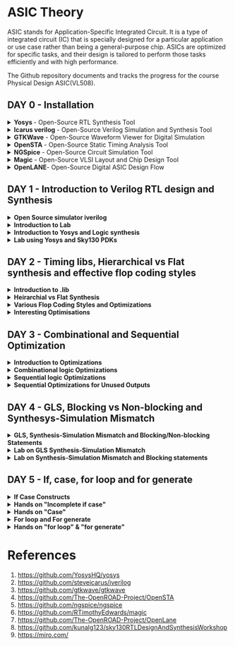 # ASIC Theory
ASIC stands for Application-Specific Integrated Circuit. It is a type of integrated circuit (IC) that is specially designed for a particular application or use case rather than being a general-purpose chip. ASICs are optimized for specific tasks, and their design is tailored to perform those tasks efficiently and with high performance.

The Github repository documents and tracks the progress for the course Physical Design ASIC(VL508).  

## DAY 0 - Installation

<details>
<summary> <strong> Yosys </strong> - Open-Source RTL Synthesis Tool </summary>

Yosys is a powerful and widely-used open-source RTL synthesis tool that enables designers to convert Verilog RTL code into optimized gate-level representations suitable for ASIC or FPGA implementation. It is designed for digital hardware design and offers a plethora of features, including RTL synthesis, technology mapping, optimization, and formal verification capabilities. With a scripting interface and an active community of users and developers, Yosys provides flexibility, efficiency, and cost-effectiveness for various digital design projects.

**Key Features**:
- RTL Synthesis: Yosys takes Verilog RTL code as input and performs RTL synthesis, generating a gate-level netlist.
- Technology Mapping: The tool maps the RTL design to a specific library of standard cells, allowing optimization for target technologies.
- Optimization: Yosys employs various algorithms to optimize the design for improved performance, area, and power consumption.
- Formal Verification: The tool includes formal verification capabilities to ensure the correctness of the design.
- Scripting Interface: Yosys provides a scripting interface, enabling users to write custom synthesis scripts for specific design flows and optimizations.
- Open-Source and Community-Driven: Yosys is an open-source project with an active community, constantly contributing to its development and improvement.
  
**Installation**

Yosys is installed using the following set of steps.

```bash
$ git clone https://github.com/YosysHQ/yosys.git
$ cd yosys-master 
$ sudo apt install make (If make is not installed please install it) 
$ sudo apt-get install build-essential clang bison flex \
    libreadline-dev gawk tcl-dev libffi-dev git \
    graphviz xdot pkg-config python3 libboost-system-dev \
    libboost-python-dev libboost-filesystem-dev zlib1g-dev
$ make config-gcc
$ make 
$ sudo make install
```
Screenshot after installation-
![yosys](https://github.com/Shant1R/Shant_IIITB/assets/59409568/6ac97051-4660-4722-b384-26eb6aba3260)

</details>

<details>

<summary><strong>Icarus verilog</strong> - Open-Source Verilog Simulation and Synthesis Tool</summary>

Iverilog is a widely-used open-source Verilog simulation and synthesis tool that allows designers to simulate and synthesize digital hardware designs described in Verilog HDL. It offers a comprehensive set of features for both simulation and synthesis, making it a valuable tool for digital design projects of all scales. With its versatility and community-driven development, Iverilog provides an efficient and cost-effective solution for verifying and implementing digital designs.

**Key Features**:
- Verilog Simulation: Iverilog supports simulation of Verilog designs, enabling users to test and verify their digital circuits' functionality.
- Synthesis Support: The tool provides synthesis capabilities, allowing designers to generate gate-level netlists suitable for ASIC or FPGA implementation.
- IEEE Standard Compliance: Iverilog adheres to the IEEE 1364-2005 Verilog standard, ensuring compatibility with a wide range of Verilog designs.
- VPI (Verilog Programming Interface) Support: Iverilog supports VPI, enabling users to write C/C++ programs to interact with the simulation or synthesis process.
- Efficient and Scalable: Iverilog is known for its efficiency, making it suitable for small hobbyist projects as well as large-scale commercial designs.
- Open-Source and Community-Driven: Being an open-source tool, Iverilog benefits from an active community of users and developers, continually improving and enhancing its capabilities.
  
**Installation**

Icarus Verilog also known as iverilog is installed using the following command.

```bash
$ sudo apt-get update
$ sudo apt-get install iverilog

```
Screenshot after installation-
![iverilog](https://github.com/Shant1R/Shant_IIITB/assets/59409568/4f77ee22-b0b3-4c96-9f8e-1b74443579e4)


</details>

<details>
<summary><strong>GTKWave</strong> - Open-Source Waveform Viewer for Digital Simulation</summary>

GTKWave is a popular open-source waveform viewer designed to visualize and analyze simulation results of digital designs. As an essential tool in digital hardware development, GTKWave allows users to examine waveforms generated by Verilog or VHDL simulation, making it easier to debug and verify the behavior of complex digital circuits. With its user-friendly interface and active community support, GTKWave is a valuable asset for engineers and hobbyists involved in digital design and verification projects.

**Key Features**:
- Waveform Visualization: GTKWave provides a graphical interface to display simulation waveforms, helping users gain insights into the behavior of digital circuits.
- Support for Various Formats: The tool supports various waveform formats, including VCD (Value Change Dump), FST (Fast Signal Trace), LXT, and VZT.
- Zoom and Navigation: GTKWave allows users to zoom in and out on specific regions of the waveform and provides convenient navigation tools for easy waveform analysis.
- Signal Grouping: Users can group related signals together, simplifying the visualization of complex designs.
- Cross-Platform Compatibility: GTKWave is available for multiple platforms, including Windows, macOS, and Linux, making it accessible to a wide range of users.
- Extensible and Customizable: Users can extend GTKWave's functionality through scripting and customize the appearance and behavior of the waveform viewer.
- Open-Source and Community-Driven: As an open-source project, GTKWave benefits from continuous community contributions, ensuring the tool's ongoing improvement and relevance

**Installation**

GTKWave is installed using the following commands.

```bash
$ sudo apt update
$ sudo apt install gtkwave
```
Screenshot after installation-
![gtkwave](https://github.com/Shant1R/Shant_IIITB/assets/59409568/ae8c7922-c337-4157-839f-c8f1f62265b2)

</details>


<details>
<summary><strong>OpenSTA</strong> - Open-Source Static Timing Analysis Tool</summary>

OpenSTA is a powerful open-source Static Timing Analysis (STA) tool designed to analyze digital integrated circuits and provide critical timing information. As an essential component of the digital design flow, OpenSTA enables engineers to perform timing verification, identify potential timing violations, and optimize the performance of complex designs. With its versatile features and community-driven development, OpenSTA is a valuable resource for designers working on ASIC or FPGA projects.

**Key Features**:
- Static Timing Analysis: OpenSTA performs static timing analysis to determine the critical paths and timing violations in digital designs.
- Liberty File Support: The tool supports industry-standard Liberty format files, which contain timing information about the standard cells used in the design.
- Path Tracing and Reporting: OpenSTA traces critical timing paths and generates detailed timing reports, highlighting setup and hold violations.
- Constraints Support: Designers can specify timing constraints in the design using standard Synopsys Design Constraints (SDC) files, which OpenSTA interprets during the analysis.
- Highly Scalable: OpenSTA can handle designs of varying sizes, from small digital circuits to large-scale industrial projects, making it suitable for a broad range of applications.
- Interactive Visualization: OpenSTA provides an interactive graphical interface to visualize and navigate through the timing paths in the design.
- Open-Source and Community-Driven: As an open-source project, OpenSTA benefits from contributions and feedback from a community of users and developers, ensuring continuous improvement and adaptability to new technologies.

**Installation**

To install OpenSTA, follow the given github link and download the following prerequisites- 

```bash
https://github.com/The-OpenROAD-Project/OpenSTA
```

```bash
$ sudo apt-get install cmake
$ sudo apt-get install clang
$ sudo apt-get install gcc
$ sudo apt-get install tcl
$ sudo apt-get install swig
$ sudo apt-get install bison
$ sudo apt-get install flex
```

Installation commands for openSTA
```bash
$ git clone https://github.com/The-OpenROAD-Project/OpenSTA.git
$ cd OpenSTA
$ mkdir build
$ cd build
$ cmake ..
$ make
```
Screenshot after installation-
![opensta](https://github.com/Shant1R/Shant_IIITB/assets/59409568/36537253-8d3e-4f7a-9358-35c3f5c04e55)

</details>


<details>
<summary><strong>NGSpice</strong> - Open-Source Circuit Simulation Tool</summary>

Ngspice is a powerful open-source circuit simulation tool that allows engineers, researchers, and hobbyists to analyze and simulate electronic circuits. As a widely-used circuit simulator, Ngspice can handle analog, digital, and mixed-signal circuits, providing valuable insights into circuit behavior, performance, and characteristics. With its extensive set of features and active community support, Ngspice serves as an essential tool for circuit design, analysis, and optimization.

**Key Features**:
- Mixed-Signal Simulation: Ngspice supports mixed-signal simulation, enabling the analysis of circuits containing both analog and digital components.
- Circuit Modeling: The tool supports a wide range of device models, including passive components, diodes, transistors, operational amplifiers, and more.
- Advanced Analysis: Ngspice provides various analysis types, such as DC, AC, transient, and noise analysis, allowing users to evaluate circuit performance under different conditions.
- Extensibility: Users can add custom models, algorithms, and simulation capabilities through scripting and user-defined subcircuits.
- SPICE Compatibility: Ngspice adheres to the SPICE (Simulation Program with Integrated Circuit Emphasis) standard, ensuring compatibility with existing SPICE netlists.
- Cross-Platform Support: Ngspice is compatible with multiple operating systems, including Windows, macOS, and Linux, making it accessible to a broad user base.
- Open-Source and Community-Driven: Being an open-source project, Ngspice benefits from active community contributions, bug fixes, and enhancements, ensuring its continuous development and reliability.

**Installation**

NGSpice is installed using the following commands.

After downloading the tarball from https://sourceforge.net/projects/ngspice/files/ to a local directory, unpack it using:

```bash
$ tar -zxvf ngspice-37.tar.gz
$ cd ngspice-37
$ mkdir release
$ cd release
$ ../configure  --with-x --with-readline=yes --disable-debug
$ make
$ sudo make install
```
Screenshot after installation-
![ngspice](https://github.com/Shant1R/Shant_IIITB/assets/59409568/726fcc95-63eb-4089-87e3-f306cc37d83c)

    
</details>

<details>
<summary><strong>Magic</strong> - Open-Source VLSI Layout and Chip Design Tool</summary>
Magic is a widely-used open-source VLSI (Very-Large-Scale Integration) layout and chip design tool. It offers a versatile and user-friendly environment for designing, editing, and analyzing integrated circuit layouts. As an essential tool in the physical design flow, Magic allows engineers and researchers to create complex IC layouts and verify their correctness before fabrication. With a range of features and active community support, Magic is a valuable asset for digital and analog chip designers and hobbyists.

**Key Features**:
- Layout Editing: Magic provides an intuitive interface for designing and editing integrated circuit layouts, enabling efficient placement and routing of various circuit elements.
- Custom Design Rules: Users can define custom design rules, allowing them to tailor the layout to specific technology nodes and manufacturing processes.
- Hierarchical Design: Magic supports hierarchical design methodologies, enabling the creation of complex designs by organizing circuits into hierarchical blocks.
- Design Rule Checking (DRC): The tool performs design rule checks to identify potential layout errors and violations before the chip fabrication process.
- Extraction and Simulation: Magic allows extraction of parasitic components and supports SPICE netlist simulation for accurate performance evaluation.
- Scripting and Automation: Users can extend Magic's functionality using scripts, automating repetitive tasks and customizing the design flow.
- Cross-Platform Support: Magic is compatible with various operating systems, including Windows, macOS, and Linux, making it accessible to a wide range of users.
- Open-Source and Community-Driven: As an open-source project, Magic benefits from an active community of users and developers, ensuring continuous improvement and adaptability to new design challenges.

**Installation**
  
Magic is installed using the following commands.

```bash
$   sudo apt-get install m4
$   sudo apt-get install tcsh
$   sudo apt-get install csh
$   sudo apt-get install libx11-dev
$   sudo apt-get install tcl-dev tk-dev
$   sudo apt-get install libcairo2-dev
$   sudo apt-get install mesa-common-dev libglu1-mesa-dev
$   sudo apt-get install libncurses-dev
$   git clone https://github.com/RTimothyEdwards/magic
$   cd magic
$   ./configure
$   make
$   sudo make install

```
Screenshot after installation-
![magic](https://github.com/Shant1R/Shant_IIITB/assets/59409568/f5fe09ee-2f15-47c0-b4a6-5a41febf7e76)
    
</details>


<details>
<summary><strong>OpenLANE</strong>- Open-Source Digital ASIC Design Flow</summary>

OpenLane is a comprehensive open-source digital ASIC (Application-Specific Integrated Circuit) design flow that facilitates the design and implementation of complex digital chips. It provides a complete RTL-to-GDSII (RTL to Graphic Design System II) flow, encompassing synthesis, placement, routing, and manufacturing processes. OpenLane streamlines the ASIC design process and enables designers to create custom digital chips with greater efficiency and accessibility. With an extensive set of features and community support, OpenLane is a valuable tool for ASIC designers, researchers, and hobbyists alike.

**Key Features**:
- RTL-to-GDSII Flow: OpenLane offers an end-to-end design flow, starting from RTL synthesis to final GDSII layout generation, ensuring a seamless ASIC design process.
- Synthesis and Optimization: The tool performs RTL synthesis and optimization to generate an efficient gate-level representation of the design.
- Placement and Routing: OpenLane optimizes chip placement and performs routing to connect all the components efficiently.
- DRC and LVS Checks: OpenLane includes design rule checking (DRC) and layout versus schematic (LVS) checks to ensure the design's manufacturability and correctness.
- PDK Integration: The tool integrates with Process Design Kits (PDKs) from various foundries, supporting a wide range of technology nodes and manufacturing processes.
- Scripting and Customization: Users can write scripts to customize various aspects of the design flow and automate repetitive tasks.
- Performance and Area Optimization: OpenLane offers options to optimize the design for performance, area, or power based on the project's requirements.
- Cross-Platform Support: OpenLane is compatible with multiple operating systems, including Windows, macOS, and Linux, making it accessible to diverse design teams.
- Open-Source and Community-Driven: Being an open-source project, OpenLane benefits from continuous community contributions, bug fixes, and enhancements, ensuring its continuous development and improvement.

**Installation**

OpenLane is installed using the following commands.

```bash
$ sudo apt-get update
$ sudo apt-get upgrade
$ sudo apt install -y build-essential python3 python3-venv python3-pip make git
$ sudo apt install apt-transport-https ca-certificates curl software-properties-common
$ curl -fsSL https://download.docker.com/linux/ubuntu/gpg | sudo gpg --dearmor -o /usr/share/keyrings/docker-archive-keyring.gpg
$ echo "deb [arch=amd64 signed-by=/usr/share/keyrings/docker-archive-keyring.gpg] https://download.docker.com/linux/ubuntu $(lsb_release -cs) stable" | sudo tee /etc/apt/sources.list.d/docker.list > /dev/null
$ sudo apt update
$ sudo apt install docker-ce docker-ce-cli containerd.io
$ sudo docker run hello-world
$ sudo groupadd docker
$ sudo usermod -aG docker $USER
$ sudo reboot 
```

After Reboot
```bash
$ docker run hello-world
```

```bash
$ cd $HOME
$ git clone https://github.com/The-OpenROAD-Project/OpenLane
$ cd OpenLane
$ make
$ make test
```

Screenshot after installation-
![openlane](https://github.com/Shant1R/Shant_IIITB/assets/59409568/d55be32a-a662-4284-94b0-b0d53af2fbca)

</details>

## DAY 1 - Introduction to Verilog RTL design and Synthesis

<details>
<summary><strong>Open Source simulator iverilog</strong></summary>

Simulator is a tool to verify that the said design adheres to the functionality to its intended specifications. It works by following the input given and changes the output accordingly, thus one can compare the desired output and the output derived for the said inputs.

Simulator architecture schematic diagram -
![Simulator](https://github.com/Shant1R/Shant_IIITB/assets/59409568/11d0647f-499b-4ea9-ab80-8c6ef20da093)

Under the given repository, **Iverilog** is used which is an open source simulator.
- Design is the set of verilog codes with the aim to create a functionality that meets the given specifications. 
- Testbench is the set of code which provides the stimulas or test vectors to the desgin under test to verify the design working.
- It is to be noted multiple inputs can be given the design block and multiple outputs can be derived.
- The testbench is not given any external inputs. Testvectors are given under the testbench itself.
- The output of the simulator is a VCD file, ie. value change dump file which is viewed using **GTKWave** to visualise the waveform.

Simulation flow of Iverilog - 
![workflow](https://github.com/Shant1R/Shant_IIITB/assets/59409568/b67eb2d2-478e-4745-9876-7846de6a01c0)

</details>


<details>
<summary><strong>Introduction to Lab</strong></summary>

Under this, we will go through how to setup the directory and lab for the course and how to access various files and execute.

**Lab Setup**

The first step under the lab setup for the course is to form a seperate directory as VLSI and git clone the course files from the given repository in the code.



```bash
$ cd Documents
$ cd ASICs
$ cd VLSI
$ cd git clone https://github.com/kunalg123/sky130RTLDesignAndSynthesisWorkshop.git
```

Terminal Window - 
![sky130_gitclone](https://github.com/Shant1R/Shant_IIITB/assets/59409568/8e74128d-3341-4378-9c40-309260327bef)

Upon the cloning, a new folder with the name *sky130RTLDesignAndSynthesisWorkshop* is made. Under this folder, there will be several folders, such as lib which contains the standard set library for sky130 which will be used for the synthesis, verilog_files which contains all the source files and testbenches for the experiments to be done. The contents of each folder can be seen by going into the directory and entering ls.


**Working with iverilog and gtkwave - MUX**

Under this, we go over how load files on iverilog and visualise using gtkwave. The terminal is opened and the directory is set to the verilog_files, where various source files and their respective testbenches are stored. Under this example we will execute the mux using good_mux.v and check the functionality using gtkwave to visualise the dumpfile generated. Both the source file and testbench are loaded to iverilog. 

```bash
$ cd VLSI
$ cd sky130RTLDesignAndSynthesisWorkshop
$ cd verilog_files/
$ ls
$ iverilog good_mux.v tb_good_mux.v
$ ./a.out
$ gtkwave tb_good_mux.vcd
```

Screenshot of the terminal - 
![good_mux_terminal](https://github.com/Shant1R/Shant_IIITB/assets/59409568/06396f49-0e6c-487b-8408-82491557a852)

Waveform on GTKWave - 
![good_mux_gtk](https://github.com/Shant1R/Shant_IIITB/assets/59409568/cc8ec616-ac4d-4bc1-801f-0e680247ad69)

The waveform on gtkwave is used to check the variations in the output with the input.

**Code Explaination - MUX**

To edit the code, one can directly open the files or use gvim. The code to access both the source and testbech is given

```bash
$ gvim tb_good_mux.v -o good_mux.v
```


Editor window - 
![code_good_mux](https://github.com/Shant1R/Shant_IIITB/assets/59409568/cf8ca326-755a-4664-ae0b-8c01b8e94723)

There can be multiple ways to generate a mux. Under the given source code. it checks for the select line, if sel is 1, the output follows the input line 1 else it follows input line 0. Under the testbench, the inputs are set as reg and output as wire. The testbench has no primary inputs like the design source code. It instantiate the source code as uut - unit under test, any name can be used. Under the testbench, the dumpfile is generated for visualisation. The input variables are set and the toggled periodically and sets an end time. 

</details>


<details>
<summary><strong>Introduction to Yosys and Logic synthesis</strong></summary>

The RTL design is the behavioural model of the said specification written in an HDL language. For mapping this code to a hardware circuit comes the synthesis. The RTL code is translated to gate level using the front end libraries that are .lib files, through synthesis the netlist file is derived. 

The front end library is also called .lib, which can be explained as a collection for modules for the logic gates for the mapping. It contains various types of the same logic gate, such as 2 and 3 input and gates, and modules for the same gate with different execution speed, which can de decided upon the usecase and required specification. The speed of the gates depends the load, which for digital circuits are capacitors, thus charging and discharging of capacitors determine the speed of the gate, thus the system. For faster speed, we need transistor with more current sourcing capacity. Thus the need for wider transistors. But wider transistors enables faster processes with the trade off of power and area. Narrow transistors comsumes lesser area and power, but comes with bigger delays. Thus the choice of the gate models is made accordingly. The time delat should small enough to cover the propogation delay and setup times and at the same time large enough that it doesn't cause a hold crisis, that is its bigger than the hold time of the next gate in process.


One has to guide the synthesizer for the required execution time, ie, the use of faster and slower transistor models while mapping. This is known as constraints.    

The synthesizer used under this coursework is Yosys. 

Yosys setup flow-
![yosys1](https://github.com/Shant1R/Shant_IIITB/assets/59409568/35698376-e603-40eb-b5a4-a84965620587)

The design block has the function read_design and .lib  has a read_liberty function which reads the design file and .lib respectively. The netlist block has the fucntion read_netlist which upon execution generates the netlist file for the given design. It is to note design file and netlist file are two different representations for the same given specification.  

Synthesis verification flow - 
![yosys2](https://github.com/Shant1R/Shant_IIITB/assets/59409568/8c89fc9e-7d6a-426e-b55f-3927db75d7e7)

To verify the synthesis output, we use the iverilog simulator which is given the netlist and testbench as inputs, attain a vcd file, which is visualised using gtkwave. The output on the gtkwave with the netlist file should be the same as in the case of RTL simulation. Since the primary inputs and outputs in case of RTL designs and netlist design remains the same, the same testbench can be used to verify the design. 


</details>



<details>
<summary><strong>Lab using Yosys and Sky130 PDKs</strong></summary>

Under this section, we go through how to invoke the synthesizer yosys and synthesize the design. For the demonstration, we have taken the synthesis of mux, the good_mux.v file, which we have previously simulated before. 

- Step one is to go to the directory for the verilog files and invoke yosys synthesizer.

```bash
$ cd Documents/ASICs/VLSI/sky130RTLDesignAndSynthesisWorkshop/verilog_files/
$ yosys
```

![yosys_lab_1](https://github.com/Shant1R/Shant_IIITB/assets/59409568/24e98dd7-b81c-4398-a0cb-f5d5bf872813)

- Now we read the .lib using *read_liberty* and the path is set to the .lib files.
- The behavourial model of mux is read using *read_verilog* followed by determining the module name to be synthesized.
- The netlist is generated by *abc -liberty* followed by the path to .lib which specifies what gates are to be linked. Thus the RTL file is converted to netlist.
- The logic being realised can be view using *show*.

```bash
 read_liberty -lib ~/Documents/ASICs/VLSI/sky130RTLDesignAndSynthesisWorkshop/lib/sky130_fd_sc_hd__tt_025C_1v80.lib
 read_verilog good_mux.v
 synth -top good_mux
 abc -liberty ~/Documents/ASICs/VLSI/sky130RTLDesignAndSynthesisWorkshop/verilog_files/sky130_fd_sc_hd__tt_025C_1v80.lib
 show
```

![yosys_lab_2](https://github.com/Shant1R/Shant_IIITB/assets/59409568/e3861c1c-4493-4fe1-822b-7e5179d95ab0)

- The netlist file is wriiten using *write_verilog* followed by the name for the file.
- Gvim edittor is used view the netlist file.

```bash
 read_verilog good_mux_netlist.v
 !gvim good_mux_netlist.v  
```

![yosys_lab_3](https://github.com/Shant1R/Shant_IIITB/assets/59409568/c201daec-bc2b-44f7-83c5-77ab3dd37e9d)

- It can seen that the netlist file has extra informations, thus to generate a simple netlist file we add an extra switch.
- After *write _verilog* we add *-noattr* before the file name.
- We attain a simpler netlist representation for mux.

```bash
 read_verilog -noattr good_mux_netlist.v
 !gvim good_mux_netlist.v
```

![yosys_lab_4](https://github.com/Shant1R/Shant_IIITB/assets/59409568/a917b533-9932-46bd-adfb-032cea61855b)

  
</details>

## DAY 2 - Timing libs, Hierarchical vs Flat synthesis and effective flop coding styles

<details>

<summary><strong>Introduction to .lib</strong></summary>
Under this section, we get a better insight regarding .lib. We have the general overview that it stores the models of all the standards cells, various variations and flavours as per the need of specification provided. Getting an insight into the .lib file, we start with the file name -  

*sky130_fd_sc_hd__tt_025C_1v80*

The name sky130 represemts that the library is based on 130nm technology. Under the nomenclature, we define PVT - process, voltage and temperature. Process refers to the variations due to the fabrication, ie. there will variations in the silicon fabricated even by the same machine. There is variation due to the voltage and temperature as well. Silicon is very sensitive to temperature. All these 3 determines how the silicon is going to perform. We aim to design such that silicon works in all the conditions, across various variations. These three are indicated under the name, tt stands for typical process, 25c indicates the temperature - 25C and 1v80 indicates the voltage of 1.80volts.  It is to be noted, all the models under the said library are designed for the given PVT parameters.

We open the .lib file using gvim to go through various other informations it provides.

![lib_1](https://github.com/Shant1R/Shant_IIITB/assets/59409568/f1a46b64-c496-4fd4-82e7-ef43e091964b)

- It defines the technology begin used "CMOS" and the delay model as "table_lookup"
- it defines the units for various parameters and quanities, such as, 1ns for time, 1V for voltage, 1mA for current, 1kohm for resistance and 1pF for capacitance.
- It defines the operating conditions as "tt_025C_1v80".

We take an example for a cell to understand the contents. Taking the example of a21110i cell. 

![lib_2](https://github.com/Shant1R/Shant_IIITB/assets/59409568/9996a4bc-1328-4436-91f0-551a17dd7d72)

- The given cell executes the logic for 5 inputs, *and* for the first two inputs and *or* it with the next three inputs, finally *not* the final expression.
- Logic implemented --> !((A1&A2)|B1|C1|D1)
- Since we got 5 inputs, there are 32 possible outputs. The .lib file contains the power consumption and timing details for all the possibilities.


Considering a two input *and* gate, and compare different two input and gate.

![lib_3](https://github.com/Shant1R/Shant_IIITB/assets/59409568/717b8741-8d21-413e-95b2-968c38eef551)

- The lib files conatins the power and timing information for the 4 possible outcomes.
- All three taken cells are 2 input and gates, but differ in their areas, and2_4 has a larger area than area2_2 and consequently more than and2_0.
- Having a larger area refers to the use of a wider cell. Wider cells will be faster, but consumes more power. This can be seen in the datials under the lib file.


  
</details>


<details>

<summary><strong>Heirarchial vs Flat Synthesis</strong></summary>

Under this section, we go over what is heirchial synthesis and flat synthesis. For this, we  have taken the case of multiple_modul2s.v from verilog files to have a better unstanding.
```bash
  shant@shant:~/Documents/ASICs/VLSI/sky130RTLDesignAndSynthesisWorkshop/verilog_files$ gvim multiple_modules.v
```
![hvf_1](https://github.com/Shant1R/Shant_IIITB/assets/59409568/16523aee-77cd-4f09-95b0-d8e56f9920da)

Gate level diagram 

![hvf_1](https://github.com/Shant1R/Shant_IIITB/assets/59409568/0f16a24d-c1ea-4d38-891b-5d16f5dbcd13)

We go into the directory for verilog files and invole the model.

```bash
$ cd Documents/ASICs/VLSI/sky130RTLDesignAndSynthesisWorkshop/verilog_files
$ yosys
read_liberty -lib ~/Documents/ASICs/VLSI/sky130RTLDesignAndSynthesisWorkshop/lib/sky130_fd_sc_hd__tt_025C_1v80.lib
read_verilog multiple_modules.v
synth -top multiple_modules
abc -liberty ~/Documents/ASICs/VLSI/sky130RTLDesignAndSynthesisWorkshop/lib/sky130_fd_sc_hd__tt_025C_1v80.lib
show multiple_modules
```

- As we hit show, we expect to attain a similar schematic we had drew in the previous image.
  
![hvf_2](https://github.com/Shant1R/Shant_IIITB/assets/59409568/a55d9d7a-ab21-430c-8174-770f422220f5)

- We get the image of the top module.
- We don't get to see the and and or gates. We see the modules u1 and u2, which are the instances of the gates.
- **This type of design is called an heirarchial design.**
- We generate the netlist file for the design.

```bash
write_verilog -noattr multiple_modules_hier.v
!gvim multiple_modules_hier.v
```

![hvf_3](https://github.com/Shant1R/Shant_IIITB/assets/59409568/620892c8-1681-4d46-911e-1e7a2e4a8ee7)

- In the netlist generated, it is observed that the hierarchy is maintained. The top module has instances of sub moduke 1 and 2, and the two modules are seperately defined implementing the *and* and *or* gates.
- It is to be more, since this is CMOS technology, we implement the gates using a *nand* gate with inverted inputs for *or* gate and *nor* gate with inverted inputs for *and* gate.

Now we will look into flat design techcnique.

```bash
flatten
show multiple_modules
```

![hvf_5](https://github.com/Shant1R/Shant_IIITB/assets/59409568/9428f816-7ab6-49f6-a3d4-0c527719364c)

```bash
write_verilog -noattr multiple_modules_flat.v
!gvim multiple_modules_flat.v
```

![hvf_4](https://github.com/Shant1R/Shant_IIITB/assets/59409568/a9476f35-4ba0-4caa-a035-893227557410)

- In the new netlist, we don't see any instances of submodules such as u1 and u2.
- We get direct instances of *and* and *or* gates under the flat design.
- **This type of design is known as flat desigin techniques.**

We saw how to synthesis the top module, now we will look into synthesis of submodules.

```bash
$ cd Documents/ASICs/VLSI/sky130RTLDesignAndSynthesisWorkshop/verilog_files
$ yosys
read_liberty -lib ~/Documents/ASICs/VLSI/sky130RTLDesignAndSynthesisWorkshop/lib/sky130_fd_sc_hd__tt_025C_1v80.lib
read_verilog multiple_modules.v
synth -top sub_module1
abc -liberty ~/Documents/ASICs/VLSI/sky130RTLDesignAndSynthesisWorkshop/lib/sky130_fd_sc_hd__tt_025C_1v80.lib
show
```

![hvf_6](https://github.com/Shant1R/Shant_IIITB/assets/59409568/48519618-7a15-4695-a075-c0ca9acb4853)

- We only see submodule 1, we don't get to see the multiple module or submodule 2.

Reason for having synthesis at submodule level ->
- In case my design has multiple instances of same module, we prefer to synthesis it once and the replicate it as many times required and stitch it to the main module.
- It supports *divide and conqure appraoch*. In case the design is massive, we give small portions to the tool instead of the entire design. This helps in generating an optimised netlist for the complete desgin and supports reusebility.


</details>


<details>

<summary><strong>Various Flop Coding Styles and Optimizations</strong></summary>

Under this section, we go through all the various types of flops available and how to design and code them efficiently. All the required files are presen in the folder verilog_files. 

To understand the need of flops, we refer the example of a simple circuit with delays as 2ns for *and* gate and 1ns for *or* gate.

![ff_1](https://github.com/Shant1R/Shant_IIITB/assets/59409568/d9bd0c57-605b-4c7b-8724-297ab5b812d6)

- Considering the input goes from 0 to 1 for a and b and simultaneously, 1 to 0 for c.
- Ideally for the transition from (001) to (110), the output should have been a constant at 1, but because of the delay, we get outout as 0 for a brief period of 2ns.
- This is called a **glitch**.

![ff_2](https://github.com/Shant1R/Shant_IIITB/assets/59409568/f75878fe-d695-44cf-b498-f516b7d2a028)
  
- More the number of combinational circuits, more number of glitches appear, giving a glitchy output.
- To avoid this, we need an element to store the value. Comes the flops into picture.
- We use a D flipflop. They are a storage element. They are placed between combinational circuits and changes value only at clock edge.

![ff_1](https://github.com/Shant1R/Shant_IIITB/assets/59409568/eb9ab8c7-a87c-4ca0-89ec-ecb36361032e)

  
- Now even if the the input of the clock is glitching, we attain a stable output.
- **NOTE** --> We need to initailise the flops, else the combinational circuits gives a garbage value. For this purpose we have reset and set pins. They can be asynchoronous and synchronous.

Types of flops
- Flops can be designed to be asynchronous or synchronous. It depends on whether the flop is sensitive to the reset and set parameters.
- Under asynchronous, the flop is sensitive to the reset or set, ie the design checks for them and the moment, reset is encountered, the output is pulled to **0** irrespective of the clock. For asynchronous set, the output is pulled to **1**.
- The circuit design and timing diagram along with verilog code is displayed under the image below under column 1.
- Under the case of synchronous reset, the output is pulled to **0** at the next clock cycle. The design and timing diagram along the verilog code is shown under the column 2 of the image below.
- Sync reset can be understodd as the input is pulled to 0, thus output becomes 0 for next clock cycle.

![ff_2](https://github.com/Shant1R/Shant_IIITB/assets/59409568/77037d1a-28bd-434f-9ed4-ddb57613973c)

- Under column of the image above, shows the verilog code and circuit structure for a d flipflop that accounts for sync as well as async resets.


Now, we go through simuations of async reset, async set and sync async reset and observe the waveforms using gtkwave to have a better understand.

***Code --> dff_asyncres.v***

```bash
module dff_asyncres ( input clk ,  input async_reset , input d , output reg q );
always @ (posedge clk , posedge async_reset)
begin
	if(async_reset)
		q <= 1'b0;
	else	
		q <= d;
end
endmodule
```
- Upon execution on terminal using iverilog and gtkwave

![dff_1](https://github.com/Shant1R/Shant_IIITB/assets/59409568/59e993cf-c5f4-40b7-b66d-085c17be91c7)

- We can observe that the output q goes to 0 when the reset is encountered.
- Now we synthesis the design using yosys.

![dff_syn_1](https://github.com/Shant1R/Shant_IIITB/assets/59409568/67fbc5d1-0016-4c7d-9917-66bddc85bb39)

***Code --> dff__async_set.v***

```bash
module dff_async_set ( input clk ,  input async_set , input d , output reg q );
always @ (posedge clk , posedge async_set)
begin
	if(async_set)
		q <= 1'b1;
	else	
		q <= d;
end
endmodule
```

- Upon execution on terminal using iverilog and gtkwave

![dff_2](https://github.com/Shant1R/Shant_IIITB/assets/59409568/e13a4ed4-ea09-4148-9b09-b828893bce82)

- We can observe that the output q goes to 1 as soon as we encounter the set irrespective of that clock.
-Now we synthesis the design using yosys. 

![dff_syn_2](https://github.com/Shant1R/Shant_IIITB/assets/59409568/8070cd5f-035b-433b-a16b-b3ff3bc9c232)


***Code --> dff_syncres.v***

```bash
module dff_syncres ( input clk ,  input sync_reset , input d , output reg q );
always @ (posedge clk )
begin
	if(sync_reset)
		q <= 1'b0;
	else	
		q <= d;
end
endmodule
```

- Upon execution on terminal using iverilog and gtkwave

![dff_4](https://github.com/Shant1R/Shant_IIITB/assets/59409568/344634b7-6aec-486b-9dd4-7ce7d7a9ec61)

- It is observed that the output q is set to 0 at the next clock pulse when the reset is encountered, thus it is the case of sync reset.
- Now we synthesis the design using yosys.

![dff_syn_3](https://github.com/Shant1R/Shant_IIITB/assets/59409568/83e54797-cb25-4734-97e9-2269e25b2f39)


***Code --> dff_asyncres_syncres.v***

```bash
module dff_asyncres_syncres ( input clk , input async_reset , input sync_reset , input d , output reg q );
always @ (posedge clk , posedge async_reset)
begin
	if(async_reset)
		q <= 1'b0;
	else if (sync_reset)
		q <= 1'b0;
	else	
		q <= d;
end
endmodule
```

- Upon execution on terminal using iverilog and gtkwave

![dff_3](https://github.com/Shant1R/Shant_IIITB/assets/59409568/2bda822d-c54f-4207-b2ba-4b61aae705ba)

- We can observe that output q goes to 0 when encountered the async reset and waits for the next clock edge to set q to 0 in case of encounter with sync reset.
- Now we synthesis the design using yosys.

![dff_syn_4](https://github.com/Shant1R/Shant_IIITB/assets/59409568/6e929a9e-8a5b-4e7f-993c-39882bc6b734)
  
</details>


<details>

<summary><strong>Interesting Optimisations</strong></summary>

Under this section we look into two interesting cases and how they are executed and designed.

First we look into mul2.v

- Code for mul2.v

```bash
module mul2 (input [2:0] a, output [3:0] y);
	assign y = a * 2;
endmodule
```

- The block diagram and the truth table for the executed logic is shown under.
   
![sp_1](https://github.com/Shant1R/Shant_IIITB/assets/59409568/774a0cd2-2144-4bce-bab3-b498db7ef417)

- From these, we are able to infer that the logic requires the input to be multiplied with 2, and upon checking the output it is the input with 1'b0 padding.
- Thus the design for the logic needs no hardware to be mapped.
- We will confirm this using yosys.

![sp_2](https://github.com/Shant1R/Shant_IIITB/assets/59409568/ee8c1ac5-23e4-4339-a6d5-9affa8741ffa)

- From the yosys synthesis, we observe the number of cells in design is 0 and there is no hardware to be mapped. These have been highlighted in the picture above.
- The schematic attained shows a similar result.
- This was done in case of multiplication with 2. For multiplication with 4, we give 2'b00 padding and for 8, we give 3'b000 padding. This goes on.

Now, we look into another special case. 
- Condider a 3bit number a[2:0], and the logic to be implemented is that the output y[5:0] is equal to 9 times of a[2:0].
- Code for execution

```bash
module mult8 (input [2:0] a , output [5:0] y);
	assign y = a * 9;
endmodule
```

- Logic explaination

![sp_3](https://github.com/Shant1R/Shant_IIITB/assets/59409568/44bbe634-8835-4d0e-b783-6edd05ce9717)

- Multiplcation with 9 can be seen as multiplication with 8 and plus 1.
- We know multiplication with 8 is equal to 3'b000 padding, and adding the same 3 bit number to the padded number comes of as concatanation of {a,a}.
- Thus there are no standard cell required for the design. We verify this using yosys.

![sp_4](https://github.com/Shant1R/Shant_IIITB/assets/59409568/7da4d7a5-2ea6-4b55-a5d3-95103956e2dd)

- We see that there are no standard cells required.
- We see the concatanation operation done in the netlist. 


 
</details>

## DAY 3 - Combinational and Sequential Optimization

<details>

<summary><strong>Introduction to Optimizations</strong></summary>
Under this section, we will look into how to optimise our design for combinational logic as well as sequentail logic designs. The optimised designs are defined in terms of area and power savings.

<br></br>
**Methods for Combinational logic Optimization**
- Direct Method --> *Constant Propogation*
- Boolean logic meth0d --> *K-map or Quine McKluskey*

**Constant Propogation**

Consider the logic circuit under figure(I), if we ground input a, ie, a=0, the entire expression goes from y=(a.b+c)' to y=c'.

![opt_1](https://github.com/Shant1R/Shant_IIITB/assets/59409568/98ab0ccf-8237-4a23-a956-8754e4da080c)

- For implementing figure(I), we require in total of 6 transitors under CMOS technology. Whereas, for the final ciruit under fig(II) with the given constraints, we require only 2 transistors under CMOS tech. Thus we can see that we have reduces the number of transistors, hence better optimised.

**Boolean Logic**

Consider we try to implement a logic using tertiary operator, such as **y = a?(b?c:(c?a:0)):(!c)**. This can be mapped using three 2 input muxs as shown in the figure

![opt_2](https://github.com/Shant1R/Shant_IIITB/assets/59409568/de299ebb-619d-4a39-ab9e-667dd355c99b)

- The output generated using the circuit shown is **y = a'.b' + a.[ b.c + b'.a.c ]**, which is clear that is not optimised. The logic can be optimised using K-maps. The optimised logic comes as **~( a ^ b )**.


The synthesis tool performs these optimisations to come up with an effective and optimised design.


**Methods for Sequential logic Optimization**
- Basic --> Sequential Constant Propogation
- Advanced methods.

**Sequential Constant Propogation**

Under this the flop can be optimised in case the output of the flop is constant, else if the output of flop changes, the entire flop is retained. To understand this we take two examples

- The input of D ff is grounded, ir d=0, and the reset parameter is given. Here even if the reset is given or not the output output of the flop is constant at 0, hence the overall outcome is constant.

![opt_3](https://github.com/Shant1R/Shant_IIITB/assets/59409568/6fd15cfc-6bfe-4c8e-a452-71439110468f)


- Now taking the same circuit, but instead of reset, we give set. Now when the set is 1, the flop output follows set. As soon as set is removed, the output goes to 0 at the next positive clock edge. Thus now we can't remove the flop from design, Thus we retain the flop. 

![opt_4](https://github.com/Shant1R/Shant_IIITB/assets/59409568/5dd4680f-b2dc-4596-9916-f359ec6bcfbd)

**Advanced Methods for Sequential logic Optimisation**

- **State optimization** in ASIC design is about finding the best trade-offs among performance, power efficiency, area utilization, and other design objectives to create an effective and efficient custom integrated circuit for a particular application.
- **Re-timing** is the technique used to optimize the timing performance of a digital circuit by moving registers (flip-flops) to different locations within the circuit without changing its functionality. The primary goal of retiming is to improve the critical path delay, which is the longest path through the logic circuit that determines the maximum operating frequency.
- **Sequential logic cloning** or **flip-flop cloning** or **state machine cloning** is the technique used to replicate or duplicate certain portions of sequential logic circuits. This technique is employed to improve performance, reduce critical path delays, or optimize power consumption in a design without altering its functional behavior.
  
</details>


<details>

<summary><strong>Combinational logic Optimizations</strong></summary>

Under this section, we go through 6 lab experiments and synthesis them using yosys. The code used to optimise the design is given below. It is executed before mapping the design to the lib file. 
```bash
opt_clean -purge
```

*opt_clean* remove unused cells and wires. The *-purge* switch removes internal nets if they have a public name. This command identifies wires and cells that are unused and removes them. This command can be used to clean up after the commands that do the actual work.

In case of multiple models, it is important to flatten the design then followup with optimization.


**Lab 1 - opt_check.v**

- RTL file 
```bash
module opt_check (input a , input b , output y);
	assign y = a?b:0;
endmodule
```
- Optimised hardware generated after synthesis on yosys
![op_cc_1](https://github.com/Shant1R/Shant_IIITB/assets/59409568/a5e82f35-01cc-468b-bd40-351a665daefb)

**Lab 2 - opt_check2.v**

- RTL file 
```bash
module opt_check2 (input a , input b , output y);
	assign y = a?1:b;
endmodule
```
- Optimised hardware generated after synthesis on yosys
![op_cc_2](https://github.com/Shant1R/Shant_IIITB/assets/59409568/1e5cca73-9352-4920-9ef2-484be87ddf9e)

  
**Lab 3 - opt_check3.v**

- RTL file 
```bash
module opt_check3 (input a , input b, input c , output y);
	assign y = a?(c?b:0):0;
endmodule
```
- Optimised hardware generated after synthesis on yosys
![op_cc_3](https://github.com/Shant1R/Shant_IIITB/assets/59409568/3711aae4-aab1-4ea8-bf34-04a746b20ac9)

  
**Lab 4 - opt_check4.v**

- RTL file 
```bash
module opt_check4 (input a , input b , input c , output y);
 assign y = a?(b?(a & c ):c):(!c);
 endmodule
```
- Optimised hardware generated after synthesis on yosys
![op_cc_4](https://github.com/Shant1R/Shant_IIITB/assets/59409568/7897969a-87c5-4891-b486-570e25f47e90)

  

**Lab 5 - multiple_module_opt.v**

- RTL file 
```bash
module sub_module1(input a , input b , output y);
 assign y = a & b;
endmodule


module sub_module2(input a , input b , output y);
 assign y = a^b;
endmodule


module multiple_module_opt(input a , input b , input c , input d , output y);
wire n1,n2,n3;

sub_module1 U1 (.a(a) , .b(1'b1) , .y(n1));
sub_module2 U2 (.a(n1), .b(1'b0) , .y(n2));
sub_module2 U3 (.a(b), .b(d) , .y(n3));

assign y = c | (b & n1); 


endmodule
```
- Optimised hardware generated after synthesis on yosys
![op_cc_5](https://github.com/Shant1R/Shant_IIITB/assets/59409568/ddf3154d-2677-4324-a973-04e0a36712a2)

  

**Lab 6 - multiple_module_opt.v2**

- RTL file 
```bash
module sub_module(input a , input b , output y);
 assign y = a & b;
endmodule



module multiple_module_opt2(input a , input b , input c , input d , output y);
wire n1,n2,n3;

sub_module U1 (.a(a) , .b(1'b0) , .y(n1));
sub_module U2 (.a(b), .b(c) , .y(n2));
sub_module U3 (.a(n2), .b(d) , .y(n3));
sub_module U4 (.a(n3), .b(n1) , .y(y));


endmodule
```
- Optimised hardware generated after synthesis on yosys
![op_cc_6](https://github.com/Shant1R/Shant_IIITB/assets/59409568/1d8f999f-09be-4c04-a452-8b1e8ab23e85)

  
</details>


<details>

<summary><strong>Sequential logic Optimizations</strong></summary>

Under this section, we go over optimisation for sequential logic designs. 

**Lab 1 - dff_const1.v**

- RTL file 
```bash
module dff_const1(input clk, input reset, output reg q);
always @(posedge clk, posedge reset)
begin
	if(reset)
		q <= 1'b0;
	else
		q <= 1'b1;
end

endmodule
```

- Simulation report using iverilog and gtkwave

![opt_dff_1](https://github.com/Shant1R/Shant_IIITB/assets/59409568/7541a097-4e52-4a8d-ab0f-c59a1bd8933c)

- Optimised design using yosys

![opt_dff_1](https://github.com/Shant1R/Shant_IIITB/assets/59409568/7b9a8f1f-4839-48de-8a12-0fcbb08599e8)
![opt_dff_3](https://github.com/Shant1R/Shant_IIITB/assets/59409568/281fe4a8-e6c8-442c-a7a7-23109e0d2ddf)

- It is seen that the design an one dff in the model.
  
**Lab 2 - dff_const2.v**

- RTL file 
```bash
module dff_const2(input clk, input reset, output reg q);
always @(posedge clk, posedge reset)
begin
	if(reset)
		q <= 1'b1;
	else
		q <= 1'b1;
end

endmodule
```

- Simulation report using iverilog and gtkwave

![opt_dff_2](https://github.com/Shant1R/Shant_IIITB/assets/59409568/8dbb8cae-05ed-446d-af80-f116b36a9d3f)

- Optimised design using yosys

![opt_dff_2](https://github.com/Shant1R/Shant_IIITB/assets/59409568/dc3143f4-71ff-4417-8461-9f7d54c9c14a)


- It is seen that the design has been optimised to have no dff in the final models.



**Lab 3 - dff_const3.v**

- RTL file 
```bash
module dff_const2(input clk, input reset, output reg q);
module dff_const3(input clk, input reset, output reg q);
reg q1;

always @(posedge clk, posedge reset)
begin
	if(reset)
	begin
		q <= 1'b1;
		q1 <= 1'b0;
	end
	else
	begin
		q1 <= 1'b1;
		q <= q1;
	end
end

endmodule
```

- Simulation report using iverilog and gtkwave

![opt_dff_4](https://github.com/Shant1R/Shant_IIITB/assets/59409568/142eb530-bb2f-4f8c-8ac4-185ea1016609)

- Optimised design using yosys

![opt_dff_7](https://github.com/Shant1R/Shant_IIITB/assets/59409568/9afb81da-87c4-4e0a-8b09-952e3a1879cb)



**Lab 4 - dff_const4.v**

- RTL file 
```bash
module dff_const4(input clk, input reset, output reg q);
reg q1;

always @(posedge clk, posedge reset)
begin
	if(reset)
	begin
		q <= 1'b1;
		q1 <= 1'b1;
	end
	else
	begin
		q1 <= 1'b1;
		q <= q1;
	end
end

endmodule
```

- Simulation report using iverilog and gtkwave

![opt_dff_5](https://github.com/Shant1R/Shant_IIITB/assets/59409568/e084b37b-d947-49cc-8a52-b3a419242f82)

- Optimised design using yosys

![opt_dff_8](https://github.com/Shant1R/Shant_IIITB/assets/59409568/9657f9e9-2820-4786-b2db-f82bc1473cc0)



**Lab 5 - dff_const5.v**

- RTL file 
```bash

module dff_const5(input clk, input reset, output reg q);
reg q1;

always @(posedge clk, posedge reset)
begin
	if(reset)
	begin
		q <= 1'b0;
		q1 <= 1'b0;
	end
	else
	begin
		q1 <= 1'b1;
		q <= q1;
	end
end

endmodule
```

- Simulation report using iverilog and gtkwave

![opt_dff_6](https://github.com/Shant1R/Shant_IIITB/assets/59409568/540885ac-eb0c-42a0-beef-615026a62dff)

- Optimised design using yosys

![opt_dff_9](https://github.com/Shant1R/Shant_IIITB/assets/59409568/40a57160-8f3c-4b5e-a0c6-3af9423b2b1b)

</details>


<details>

<summary><strong>Sequential Optimizations for Unused Outputs</strong></summary>

Under this section, we look into how yosys synthesizer optimises the design in case of unused bits in the output. For this we have taken a 3 bit counter. In case 1, only the LSB is taken as final output, thus the first two are left unused. In case two, we take the entire 3 bits as output. 

![sp_opt_3](https://github.com/Shant1R/Shant_IIITB/assets/59409568/6f9028ff-4752-45f1-a7c6-839b377ae326)


**Case 1 -- only using count[0]**

- RTL code

```bash
module counter_opt (input clk , input reset , output q);
reg [2:0] count;
assign q = count[0];

always @(posedge clk ,posedge reset)
begin
	if(reset)
		count <= 3'b000;
	else
		count <= count + 1;
end

endmodule
```
- Synthesis using yosys

![sp_opt1](https://github.com/Shant1R/Shant_IIITB/assets/59409568/031afa01-1030-42d7-8f83-097505eb9cf0)

- In the image, it is observed that is integrated only one dff for optimised hardware design.

**Case 2 -- using all three bits count[2], count[1] and count[0]**

- RTL code for the changed file.

```bash
module counter_opt (input clk , input reset , output q);
reg [2:0] count;
assign q = count[2:0] == 3'b100;

always @(posedge clk ,posedge reset)
begin
	if(reset)
		count <= 3'b000;
	else
		count <= count + 1;
end

endmodule
```
- Synthesis using yosys

![sp_opt2](https://github.com/Shant1R/Shant_IIITB/assets/59409568/1c332dd0-3c46-4868-8a89-778f559a3631)
![sp_opt](https://github.com/Shant1R/Shant_IIITB/assets/59409568/4c97002c-e620-492b-88ec-b2323052d963)

- In the yosys generation, we see the design has encorporated 3 dff for the 3 bit counter.
- It is evident that the yosys synthesizer optimizes for the unsed bits in the output. This so important as illustrated because it saves a ton of space, and speed, and improves efficiency of the final design.

</details>



## DAY 4 - GLS, Blocking vs Non-blocking and Synthesys-Simulation Mismatch

<details>

<summary><strong>GLS, Synthesis-Simulation Mismatch and Blocking/Non-blocking Statements</strong></summary>

**GLS -- Gate Level Simualation**

We have run the simulation using iverilog before, where we feed in the RTL file and the testbench. GLS is when we simulate the netlist file in place of RTL file.
- RTL file and Netlist file are logically the same, hence netlist fits in testbench perfectly.
- RTL file and netlist file has the same inputs and outputs.
- GLS simuation is performed to verilfy the logic after synthesis.
- GLS simulation also accounts for the timing specifications of the design. For this GLS has to be run with delay annotation.

GLS flow using iverilog.

![gls_1](https://github.com/Shant1R/Shant_IIITB/assets/59409568/43ace40b-f4ce-4788-9903-b8971a5b9d92)

We know we perform GLS to check for the logic validation after synthesis. Thus there might be some mistmatch that happens during the synthesis.

**Why does Synthesis and Simulation mismatch happen?**
- Missing sensitivity list
- Blocking vs Non-blocking statements
- Non standard verilog coding practices

*Missing Sensitivity List*

To understand this we take examples for a mux with different sensitivity. 
- Code 1`

```bash
module mux1 (input sel , i0, i1 ,
output reg y);

always@(sel)
begin
if(sel)
	y=i1;
else
	y=i0;
end

endmodule
```
- Code 2

```bash
module mux (input sel , i0, i1 ,
output reg y);

always@(*) 
begin
if(sel)
	y=i1;
else
	y=i0;
end

endmodule
```

- Mux 1 is sensitive to changes is changes in latches, ie the output y will change only at the changes of sel. Thus the changes of inputs i1 and i0 are not displayed in the output.
- Mux 2 is sensitive to all three, so when high sel, output covers all changes in i1, and for low sel, all changes in i0 are covered.
- Now, the simulation and synthesis of mux 2 wont have any mismatch.
- But mux1 will have mismatch,as simulators work on sensitivity list and the simulation will behave as a *double edge triggered latch*, while the synthesizer converts the logic into netlist and doesn't look into sensitivity list, thus synthesis will behave as a *2 input MUX*.

*Blocking vs Non-blocking Statement*

The difference between blocking and non-blocking type of assignment comes under the always block
- Blocking assignment(=) -> Can be understood as serial execution, ie statements are executed one by one
- Non-blocking assignment(<=) -> Can be understood as parallel execution, ie the RHS operation of the assignments are performed first, then the value is assigned to LHS simultaneously.
- Now, we take example of a 2 bit shift registor. 

![bnb_1](https://github.com/Shant1R/Shant_IIITB/assets/59409568/48aaad73-3e39-4dd5-a6c9-4920e7be1a7b)


Now taking a case of combinational cicuit into consideration.

- Code A 
```bash
always @(*)
begin
  y  =  q0 & c;
  q0 =  a  | b;
end

```
- Code B
```bash
always @(*)
begin
  q0 =  a  | b;
  y  =  q0 & c;
end
```

- Upon simulation, both the code A and B gives the same output.
- Upon synthesis, the design varies as code A, uses the old value of q0, thus incorporates a flop, whereas design B uses the new value, thus no flop required.
- This mismatch was generated due to swaping the statement positions.


</details> 


<details>

<summary><strong>Lab on GLS Synthesis-Simulation Mismatch</strong></summary>
We take two examples of mux to have a better understanding of the importance. Here, we focus on mismatch between simulation and synthesis. 

We first take the case of a good mux using ternary operator.

- RTL code -> ternary_operator_mux.v

```bash
module ternary_operator_mux (input i0 , input i1 , input sel , output y);
	assign y = sel?i1:i0;
endmodule
```

- Simulating using iverilog and gtkwave

![gls1](https://github.com/Shant1R/Shant_IIITB/assets/59409568/ea079af7-b4c3-4ccf-b87c-3fdf0bfcddc9)

- Now we synthesize it using yosys

![gls2](https://github.com/Shant1R/Shant_IIITB/assets/59409568/d31164bc-88d1-4138-9a8d-7a52ee24ec5f)

- Running GLS using the netlist file generated using yosys

![gls3](https://github.com/Shant1R/Shant_IIITB/assets/59409568/9baf0702-1bfd-42ac-82cb-a08ca356a02f)

- It is clear that both the simulation waves are same.

Now we take the example of the bad mux, we discussed before -> one that acts as a double triggered latch during simulation.

- RTL code -> bad_mux.v
```bash

module bad_mux (input i0 , input i1 , input sel , output reg y);
always @ (sel)
begin
	if(sel)
		y <= i1;
	else 
		y <= i0;
end
endmodule

```

- Simulating using iverilog and GTKwave

![gls4](https://github.com/Shant1R/Shant_IIITB/assets/59409568/c912f00c-8cae-4680-88ed-2a1175e40fed)

- Synthesizing the design using yosys.

![gls5](https://github.com/Shant1R/Shant_IIITB/assets/59409568/97465d38-ccf1-4182-9c5d-1ce6ffb1cef4)

- Running GLS using the generated netlist file on iverilog and gtkwave.

![gls6](https://github.com/Shant1R/Shant_IIITB/assets/59409568/1823fca8-48ce-4cc8-91bb-e9bdd128f1b4)

- Under this, we see a clear mismatch between the simulation and synthesis designs. The RTL file and netlist files aren't the same logic implemention. This happened due to the sensitivity listing under the RTL file.

 
</details>


<details>

<summary><strong>Lab on Synthesis-Simulation Mismatch and Blocking statements</strong></summary>

Under this section, we will look into the mismatch between simulation and synthesis caused due to the blocking statements

- RTL code for blocking_caveat.v

```bash
module blocking_caveat (input a , input b , input  c, output reg d); 
reg x;
always @ (*)
begin
	d = x & c;
	x = a | b;
end
endmodule
```

- Running the simulation using iverilog and gtkwave

  ![cav1](https://github.com/Shant1R/Shant_IIITB/assets/59409568/00dbba46-94a0-4cb5-9492-ce60a415677b)

- we attain a waveform, which does not matches with the expected output waveform for *d=((a|b).c)*. Thus the simulation logic is failing.
- Now we carry on to synthesize the design using yosys.
- We generate a netlist file.

![cav2](https://github.com/Shant1R/Shant_IIITB/assets/59409568/603d1964-f978-4dc9-a75d-b5ee5bc66f72)

- Running GLS on the netlist file using iverilog and gtkwave.

![cav3](https://github.com/Shant1R/Shant_IIITB/assets/59409568/21a0d969-9d66-4298-846e-d2057bfd8ce9)

- It is seen that the waveform matches with the expected output for *d=((a|b).c)*.
- There is clear mismatch between the simulation and synthesis in this case. This happended coz we used blocking statements, and while simulation, the design makes a flop, which wasn't the intention of the original design.
  
 
</details>


## DAY 5 - If, case, for loop and for generate


<details>

<summary><strong>If Case Constructs</strong></summary>

Under this section, we will look into if and case statements for verilog coding. These statements are always given under an **always** block. Thus the output is always a reg type. 

***If-else condotions*** are known as priority logic statments.

- General syntax for if-else condtions
```bash
if(Condition 1)
	<Statement 1>
else if(Condition 2)
	<Statement 2>
else if(Condition 3)
	<Statement 3>
else
	<Statement 4>
end
```
- It can be inferred that, when the condition 1 is valid, statement 1 is of the highest priority, and the rest of the condtions aren't checked for.
- Similarly, we check for which condtion falls true. In case none do, the else block statements takes highest priority.
- The if-else statements can be designed using muxs as shown-->

![if1](https://github.com/Shant1R/Shant_IIITB/assets/59409568/faa370f8-a116-4237-8ad5-00bc1e5b0f97)

**Cautions while using if-else**
- In case we miss the else block, it can cause an inferred latch.
- It is a latch that wasn't intended in the design.

![if2](https://github.com/Shant1R/Shant_IIITB/assets/59409568/3b103d4f-d2c5-48cb-b701-0ed93d7cbec3)

- **Note** --> We can use this as a design advantage in cartain cases, such as a **counter** design, where we have an inferred latch to store the previous counts.

![if3](https://github.com/Shant1R/Shant_IIITB/assets/59409568/6ad9ca43-67eb-4b3d-b43b-327d5b0aabaf)

***Case Statement***

- Case statement looks for equality for the select line variable.
- RTL syntax
```bash
 always @(*)
 begin
   case(sel)
     2'b00: begin
	    ------
	    ------
	    end
     2'b01: begin
            ------
     	    ------	
	    end
     default:
   endcase
 end
```
- In the syntax above we have taken a 2 bit select variable, thus there are 4 cases to be determined.
- In case we dont address all four cases, the remaining two cases will form a latch with the previous output.
- In order to avoid these inferred lateches, it is practiced to always have a default block.

![case1](https://github.com/Shant1R/Shant_IIITB/assets/59409568/df44cbf2-60cf-4b2e-83b4-e9a8d75f8544)

- Another point to take note of --> avoid partial assignments, else this might cause inferred latch formations.
- Example to show the condtion of partial assignments.

```bash
reg [1:0] sel;
always @(*)
 begin
   case(sel)
     2'b00: begin
             x=a;
             y=b;
            end
     2'b01: begin
             x=c;
            end 
     default: begin
               x=d;
               y=b;
             end
   endcase
  end
```
- The hardware design for the given RTL file.

 ![case2](https://github.com/Shant1R/Shant_IIITB/assets/59409568/d9e110da-5117-43f1-9451-c8eaf04583fb)

- To avoid this it is important we assign all the variables in all the given cases and default case and also avoid overlapping cases.

 
</details>


<details>

<summary><strong>Hands on "Incomplete if case"</strong></summary>

Now we look into how an incomplete if-else statement cause the hardware design to stray from the intended logic under LAB 1 and LAB 2.

**LAB 1**
- RTL code for incomp_if.v
```bash
module incomp_if (input i0 , input i1 , input i2 , output reg y);
always @ (*)
begin
	if(i0)
		y <= i1;
end
endmodule
```
- RTL Simulation using iverilog and gtkwave.

![incomp-if1](https://github.com/Shant1R/Shant_IIITB/assets/59409568/ce6e93bf-754b-4b38-8087-7c71f4770c90)

- Synthesis using yosys

![incomp-if](https://github.com/Shant1R/Shant_IIITB/assets/59409568/4efd3236-84d8-4582-9d02-c72ab6046b5f)

- It is seen that there has been an inferred latch formation due to incomplete if-else condtional statements.

**LAB 2**


- RTL code for incomp_if2.v
```bash

module incomp_if2 (input i0 , input i1 , input i2 , input i3, output reg y);
always @ (*)
begin
	if(i0)
		y <= i1;
	else if (i2)
		y <= i3;

end
endmodule
```
- RTL Simulation using iverilog and gtkwave.

![incomp_if3](https://github.com/Shant1R/Shant_IIITB/assets/59409568/5e3c6abe-6b52-4f5b-9b66-ca59548b77f1)

- Synthesis using yosys

![incomp_if4](https://github.com/Shant1R/Shant_IIITB/assets/59409568/3f86455b-c55b-4554-8ea9-ca7882cfff21)

- It is seen that there has been an inferred latch formation due to incomplete if-else condtional statements.

 
</details>


<details>

<summary><strong>Hands on "Case"</strong></summary>

In ths section, we look into various situations with case statement under simulation and synthesis.

**Lab 1 --> without *default***

Under this, we look into the formation of inffered latch due to omission of default case.

- RTL file for *incomp_case.v*
```bash
module incomp_case (input i0 , input i1 , input i2 , input [1:0] sel, output reg y);
always @ (*)
begin
	case(sel)
		2'b00 : y = i0;
		2'b01 : y = i1;
	endcase
end
endmodule
```

- Running RTL simulation using iverilog and GTKwave.

![Screenshot from 2023-08-15 13-56-36](https://github.com/Shant1R/Shant_IIITB/assets/59409568/fac1bcb5-9a60-4c3a-8e10-efd55f987202)

- Now running the synthesis for the RTL file using yosys

![Flowchart - Frame 31](https://github.com/Shant1R/Shant_IIITB/assets/59409568/731a1af7-5380-4a5f-b2a2-99e77aa453f4)

- It is seen, due to the omission of the default case, we have an inferred latch in the hardware design.

**Lab 2 --> with *default***

Under this, we will look into how the default case removes the formation of a latch in the design.

- RTL file for *comp_case.v*
```bash


module comp_case (input i0 , input i1 , input i2 , input [1:0] sel, output reg y);
always @ (*)
begin
	case(sel)
		2'b00 : y = i0;
		2'b01 : y = i1;
		default : y = i2;
	endcase
end
endmodule
```

- Running simulaion using iverilog and gtkwave.

![Screenshot from 2023-08-15 14-06-42](https://github.com/Shant1R/Shant_IIITB/assets/59409568/53ec3d94-2408-453e-8f67-bd7b91f53ff5)

- Now running the synthesis using yosys.

![Screenshot from 2023-08-15 14-07-27](https://github.com/Shant1R/Shant_IIITB/assets/59409568/38c1d4b8-c989-452f-add2-849e2e7b238f)

- Under this case, we see no inferred latch formations. 

**Lab 3 --> *Partial case assignment***

Under this, we look into how partial case assignments cause the formation of inferred latch.

- RTL file for *partial_case_assign.v*

```bash
module partial_case_assign (input i0 , input i1 , input i2 , input [1:0] sel, output reg y , output reg x);
always @ (*)
begin
	case(sel)
		2'b00 : begin
			y = i0;
			x = i2;
			end
		2'b01 : y = i1;
		default : begin
		           x = i1;
			   y = i2;
			  end
	endcase
end
endmodule
```

- Running simulation using iverilog and gtkwave.

![Screenshot from 2023-08-15 14-50-26](https://github.com/Shant1R/Shant_IIITB/assets/59409568/71f3a128-80a0-42b1-b21e-06aaa851ad56)

- Running synthesis using yosys.

![Flowchart - Frame 32](https://github.com/Shant1R/Shant_IIITB/assets/59409568/fb8fa107-f9a0-46b5-8af6-cfc3083d726d)

- It is noticed that we have a latch in the design of the hardware even when we didn't had one in RTL file. This is due to the partial case assignment.

**Lab 4 - The bad Case**

Under this, we look into the case of a bad case, which has simulation synthesis mismatch due to the improper assignment for case 1'b1?. This leads to formation of inferred latches.

- RTL file for bad_case.v

```bash
module bad_case (input i0 , input i1, input i2, input i3 , input [1:0] sel, output reg y);
always @(*)
begin
	case(sel)
		2'b00: y = i0;
		2'b01: y = i1;
		2'b10: y = i2;
		2'b1?: y = i3;
		//2'b11: y = i3;
	endcase
end

endmodule￼
```

- Running simulation using iverilog and GTKwave.

![Screenshot from 2023-08-15 22-46-42](https://github.com/Shant1R/Shant_IIITB/assets/59409568/d5ded630-8581-43d3-a50e-d9af3b9ce07e)

- Running synthesis using yosys.

![Screenshot from 2023-08-15 22-49-30](https://github.com/Shant1R/Shant_IIITB/assets/59409568/c1b558b9-c94c-451c-97a9-4d915e2916d9)

- Running GLS using iverilog and GTKwave from the netlist attained under synthesis.

![Screenshot from 2023-08-15 22-52-53](https://github.com/Shant1R/Shant_IIITB/assets/59409568/44977eec-2281-4508-8b8d-bb10243dc47e)

- We can see the mismatching under GLS and RTL simulation. This is due to improper assignment and formation of latches which weren't a part of the intended logic design. 

</details>


<details>

<summary><strong>For loop and For generate</strong></summary>

In this section, we look into programming concept of looping in verilog. There are two methods of looping in verilog-->

- for loop
- generate followed by for loop

 
</details>



<details> 

<summary><strong>Hands on "for loop" & "for generate"</strong></summary>
 
</details>








# References

1. https://github.com/YosysHQ/yosys
2. https://github.com/steveicarus/iverilog
3. https://github.com/gtkwave/gtkwave
4. https://github.com/The-OpenROAD-Project/OpenSTA
5. https://github.com/ngspice/ngspice
6. https://github.com/RTimothyEdwards/magic
7. https://github.com/The-OpenROAD-Project/OpenLane
8. https://github.com/kunalg123/sky130RTLDesignAndSynthesisWorkshop
9. https://miro.com/
